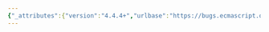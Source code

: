 ```yaml
---
{"_attributes":{"version":"4.4.4+","urlbase":"https://bugs.ecmascript.org/","maintainer":"dherman@mozilla.com"},"bug":{"bug_id":3111,"creation_ts":"2014-08-07 12:44:00 -0700","short_desc":"MapConstructor & WeakMapConstructor should do ToObject too?","delta_ts":"2015-07-10 08:34:21 -0700","product":"Draft for 6th Edition","component":"technical issue","version":"Rev 26: July 18, 2014 Draft","rep_platform":"All","op_sys":"All","bug_status":"RESOLVED","resolution":"FIXED","priority":"Normal","bug_severity":"normal","everconfirmed":true,"reporter":{"uid":"arv","name":"Erik Arvidsson"},"assigned_to":{"uid":"allen","name":"Allen Wirfs-Brock"},"cc":"erik.arvidsson","long_desc":[{"commentid":9710,"comment_count":0,"who":{"uid":"arv","name":"Erik Arvidsson"},"bug_when":"2014-08-07 12:44:37 -0700","thetext":"http://people.mozilla.org/~jorendorff/es6-draft.html#sec-weakmap-iterable\n\n7d: Let iter be the result of GetIterator(iterable).\n\nFor Set & WeakSet we are doing GetIteraror(ToObject(iterable))\n\nHowever, maybe we should just change GetIterator to not throw on non Objects."},{"commentid":9715,"comment_count":1,"who":{"uid":"allen","name":"Allen Wirfs-Brock"},"bug_when":"2014-08-07 14:04:15 -0700","thetext":"fixed in rev27 editor's draft"},{"commentid":9757,"comment_count":2,"who":{"uid":"arv","name":"Erik Arvidsson"},"bug_when":"2014-08-11 20:00:20 -0700","thetext":"Allen, what was the resolution?"},{"commentid":9759,"comment_count":3,"who":{"uid":"allen","name":"Allen Wirfs-Brock"},"bug_when":"2014-08-12 08:14:45 -0700","thetext":"(In reply to Erik Arvidsson from comment #2)\n> Allen, what was the resolution?\n\nBy passing ToObject(iterable) to GetIterator\n\nIf we made GetIterator not throw on none objects, then we'd have to define what it does instead.  Return an empty iterator?  After reviewing everyplace GetIterator is used, I don't think it is necessary."},{"commentid":9764,"comment_count":4,"who":{"uid":"arv","name":"Erik Arvidsson"},"bug_when":"2014-08-12 11:02:28 -0700","thetext":"(In reply to Allen Wirfs-Brock from comment #3)\n> (In reply to Erik Arvidsson from comment #2)\n> > Allen, what was the resolution?\n> \n> By passing ToObject(iterable) to GetIterator\n> \n> If we made GetIterator not throw on none objects, then we'd have to define\n> what it does instead.  Return an empty iterator?  After reviewing everyplace\n> GetIterator is used, I don't think it is necessary.\n\nGetIterator + CheckIterator throws if not an object or the value of Get(obj, @@iterator) is not callable. It also throws if the result of that call is not an object.\n\nAn alternative approach would be to use CheckObjectCoercible and throw (throw for null and undefined). Then do the Get(value, @@iterator) and throw if not callable or the result of that call is not an object.\n\nThis is of course observable if you have a getter for Number.prototype[Symbol.iterator] and you check the type of this (in strict mode)."},{"commentid":9765,"comment_count":5,"who":{"uid":"allen","name":"Allen Wirfs-Brock"},"bug_when":"2014-08-12 11:53:08 -0700","thetext":"(In reply to Erik Arvidsson from comment #4)\n> (In reply to Allen Wirfs-Brock from comment #3)\n> > (In reply to Erik Arvidsson from comment #2)\n> > > Allen, what was the resolution?\n> > \n> > By passing ToObject(iterable) to GetIterator\n> > \n> > If we made GetIterator not throw on none objects, then we'd have to define\n> > what it does instead.  Return an empty iterator?  After reviewing everyplace\n> > GetIterator is used, I don't think it is necessary.\n> \n> GetIterator + CheckIterator throws if not an object or the value of Get(obj,\n> @@iterator) is not callable. It also throws if the result of that call is\n> not an object.\n> \n> An alternative approach would be to use CheckObjectCoercible and throw\n> (throw for null and undefined). Then do the Get(value, @@iterator) and throw\n> if not callable or the result of that call is not an object.\n> \n> This is of course observable if you have a getter for\n> Number.prototype[Symbol.iterator] and you check the type of this (in strict\n> mode).\n\nIt's really up to the caller of GetIteator to decide if it wants to accept primitive values and and at what point it wants any observable ToObject operations to occur.  \n\nI don't really see any issues in the way it currently works."},{"commentid":9767,"comment_count":6,"who":{"uid":"arv","name":"Erik Arvidsson"},"bug_when":"2014-08-12 12:36:33 -0700","thetext":"(In reply to Allen Wirfs-Brock from comment #5)\n> (In reply to Erik Arvidsson from comment #4)\n> > (In reply to Allen Wirfs-Brock from comment #3)\n> > > (In reply to Erik Arvidsson from comment #2)\n> > > > Allen, what was the resolution?\n> > > \n> > > By passing ToObject(iterable) to GetIterator\n> > > \n> > > If we made GetIterator not throw on none objects, then we'd have to define\n> > > what it does instead.  Return an empty iterator?  After reviewing everyplace\n> > > GetIterator is used, I don't think it is necessary.\n> > \n> > GetIterator + CheckIterator throws if not an object or the value of Get(obj,\n> > @@iterator) is not callable. It also throws if the result of that call is\n> > not an object.\n> > \n> > An alternative approach would be to use CheckObjectCoercible and throw\n> > (throw for null and undefined). Then do the Get(value, @@iterator) and throw\n> > if not callable or the result of that call is not an object.\n> > \n> > This is of course observable if you have a getter for\n> > Number.prototype[Symbol.iterator] and you check the type of this (in strict\n> > mode).\n> \n> It's really up to the caller of GetIteator to decide if it wants to accept\n> primitive values and and at what point it wants any observable ToObject\n> operations to occur.  \n> \n> I don't really see any issues in the way it currently works.\n\nThe problem right now is that GetIterator requires the argument to be an object. I would prefer if GetIterator worked on values and if the caller does not want to iterator values they can throw if not an object.\n\nThe way it is now creates a useless object (which is observable)"},{"commentid":9768,"comment_count":7,"who":{"uid":"allen","name":"Allen Wirfs-Brock"},"bug_when":"2014-08-12 12:53:45 -0700","thetext":"(In reply to Erik Arvidsson from comment #6)\n I don't really see any issues in the way it currently works.\n> \n> The problem right now is that GetIterator requires the argument to be an\n> object. I would prefer if GetIterator worked on values and if the caller\n> does not want to iterator values they can throw if not an object.\n> \n> The way it is now creates a useless object (which is observable)\n\nBut that observable object is just the same as the semantics of \n   44[anyKey]\nwhen anykey is an accessor property of Number.prototype which has a non-strict getter function. So I don't see why you are concerned about that observable object.\n\nWe could special case all the places where we use GetIterator so they each decide exactly which primitive values they want to accept.  It it seems much more consistent for the normal behavior to just be ToObject.\n\nfinbally, while Number.prototype doesn't have an standard @@iterator, I don't think we would want to preclude somebody from defining it."},{"commentid":9769,"comment_count":8,"who":{"uid":"arv","name":"Erik Arvidsson"},"bug_when":"2014-08-12 13:16:14 -0700","thetext":"(In reply to Allen Wirfs-Brock from comment #7)\n> (In reply to Erik Arvidsson from comment #6)\n>  I don't really see any issues in the way it currently works.\n> > \n> > The problem right now is that GetIterator requires the argument to be an\n> > object. I would prefer if GetIterator worked on values and if the caller\n> > does not want to iterator values they can throw if not an object.\n> > \n> > The way it is now creates a useless object (which is observable)\n> \n> But that observable object is just the same as the semantics of \n>    44[anyKey]\n> when anykey is an accessor property of Number.prototype which has a\n> non-strict getter function. So I don't see why you are concerned about that\n> observable object.\n\nI'm not concerned about the observable effect but as it is now the spec mandates that you do a ToObject first or it will fail the test262 test for this edge case.\n\n> We could special case all the places where we use GetIterator so they each\n> decide exactly which primitive values they want to accept.  It it seems much\n> more consistent for the normal behavior to just be ToObject.\n\nMy point is that we should not special case GetIterator + CheckIterator. It should just do `value[Symbol.iterator]()` and not care what type value has.\n \n> finbally, while Number.prototype doesn't have an standard @@iterator, I\n> don't think we would want to preclude somebody from defining it.\n\nOf course. I used Number.prototype as an example because it does not have an iterator in ES6."},{"commentid":9773,"comment_count":9,"who":{"uid":"allen","name":"Allen Wirfs-Brock"},"bug_when":"2014-08-12 14:54:29 -0700","thetext":"(In reply to Erik Arvidsson from comment #8)\n> (In reply to Allen Wirfs-Brock from comment #7)\n> > \n\n> > But that observable object is just the same as the semantics of \n> >    44[anyKey]\n> > when anykey is an accessor property of Number.prototype which has a\n> > non-strict getter function. So I don't see why you are concerned about that\n> > observable object.\n> \n> I'm not concerned about the observable effect but as it is now the spec\n> mandates that you do a ToObject first or it will fail the test262 test for\n> this edge case.\n\nRight, the way I have it currently spec'ed\n  1.  ToObject and any observable effects\n  2   Any oberable effects of Get @@iterator\n  3.  IsCallable exceptions\n  3.  object TypeCheck on result\n\n44[anykey]() does:\n  1. CheckObjectCoercible/ToObject\n  2. Get anykey\n  3. IsCallable\n\nSo, the  ordering of observable events is the same, which is presumably something that could/should be checked by test262\n\n> \n> > We could special case all the places where we use GetIterator so they each\n> > decide exactly which primitive values they want to accept.  It it seems much\n> > more consistent for the normal behavior to just be ToObject.\n> \n> My point is that we should not special case GetIterator + CheckIterator. It\n> should just do `value[Symbol.iterator]()` and not care what type value has.\n\nBut at the spec level we don't have a single abstraction operation that does the equivalent of 'value[Symbol.Iterator]()'.  And we have plenty of places where we throw instead of coerce prior to calling a property.  \n\nI could do some restructuring and have some more abstract operations, but it wouldn't change the actual semantics and at this point in time, I doen't think it would be a high priority.  \n\n\nOf course, I may just be stubbornly missing your point.  If so keeping trying and I'll probably eventually see it."},{"commentid":9774,"comment_count":10,"who":{"uid":"arv","name":"Erik Arvidsson"},"bug_when":"2014-08-12 15:00:16 -0700","thetext":"(In reply to Allen Wirfs-Brock from comment #9)\n\n> Of course, I may just be stubbornly missing your point.  If so keeping\n> trying and I'll probably eventually see it.\n\nI think you are missing my point. I'll try to create a diff on the spec with what I mean tomorrow."},{"commentid":9918,"comment_count":11,"who":{"uid":"allen","name":"Allen Wirfs-Brock"},"bug_when":"2014-08-25 08:29:25 -0700","thetext":"fixed in rev27 draft"}]}}
---
```

